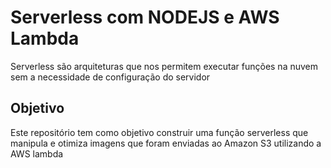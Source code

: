 # Serverless com NODEJS e AWS Lambda

Serverless são arquiteturas que nos permitem executar funções na nuvem sem a necessidade de configuração do servidor

## Objetivo

Este repositório tem como objetivo construir uma função serverless que manipula e otimiza imagens que foram enviadas
ao Amazon S3 utilizando a AWS lambda
